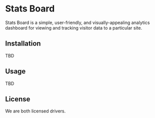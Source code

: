 # Stats Board

Stats Board is a simple, user-friendly, and visually-appealing  analytics dashboard for viewing and tracking visitor data to a particular site.

## Installation

TBD

## Usage

TBD

## License

We are both licensed drivers.
